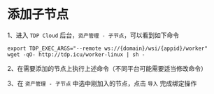 # 添加子节点

1、进入 `TDP Cloud` 后台，`资产管理 - 子节点`，可以看到如下命令

```shell
export TDP_EXEC_ARGS="--remote ws://{domain}/wsi/{appid}/worker"
wget -qO- http://tdp.icu/worker-linux | sh -
```

2、在需要添加的节点上执行上述命令（不同平台可能需要适当修改命令）

3、在 `资产管理 - 子节点` 中选中刚加入的节点，点击 `导入` 完成绑定操作
